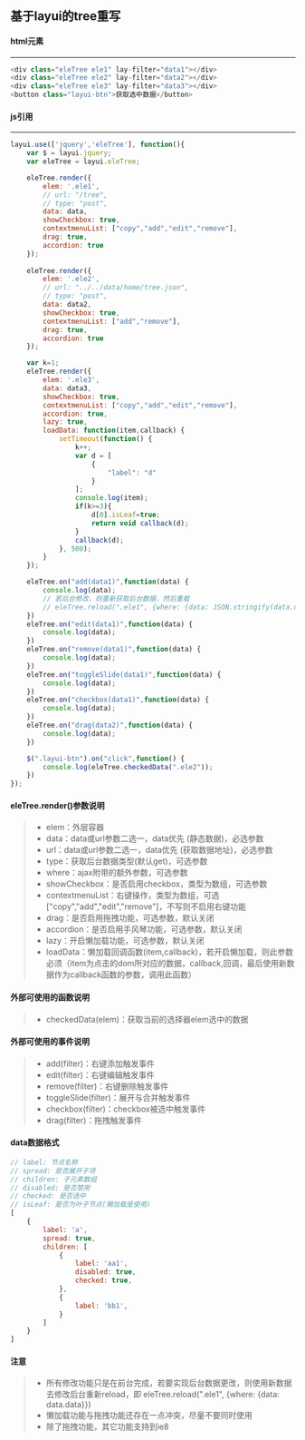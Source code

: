 ## 基于layui的tree重写

#### **html元素**
-----------------
```javascript
<div class="eleTree ele1" lay-filter="data1"></div>
<div class="eleTree ele2" lay-filter="data2"></div>
<div class="eleTree ele3" lay-filter="data3"></div>
<button class="layui-btn">获取选中数据</button>
```

#### **js引用**
-----------------
```javascript
layui.use(['jquery','eleTree'], function(){
    var $ = layui.jquery;
    var eleTree = layui.eleTree;

    eleTree.render({
        elem: '.ele1',
        // url: "/tree",
        // type: "post",
        data: data,
        showCheckbox: true,
        contextmenuList: ["copy","add","edit","remove"],
        drag: true,
        accordion: true
    });
    
    eleTree.render({
        elem: '.ele2',
        // url: "../../data/home/tree.json",
        // type: "post",
        data: data2,
        showCheckbox: true,
        contextmenuList: ["add","remove"],
        drag: true,
        accordion: true
    });

    var k=1;
    eleTree.render({
        elem: '.ele3',
        data: data3,
        showCheckbox: true,
        contextmenuList: ["copy","add","edit","remove"],
        accordion: true,
        lazy: true,
        loadData: function(item,callback) {
            setTimeout(function() {
                k++;
                var d = [
                    {
                        "label": "d"
                    }
                ];
                console.log(item);
                if(k>=3){
                    d[0].isLeaf=true;
                    return void callback(d);
                }
                callback(d);
            }, 500);
        }
    });

    eleTree.on("add(data1)",function(data) {
        console.log(data);
        // 若后台修改，则重新获取后台数据，然后重载
        // eleTree.reload(".ele1", {where: {data: JSON.stringify(data.data)}})
    })
    eleTree.on("edit(data1)",function(data) {
        console.log(data);
    })
    eleTree.on("remove(data1)",function(data) {
        console.log(data);
    })
    eleTree.on("toggleSlide(data1)",function(data) {
        console.log(data);
    })
    eleTree.on("checkbox(data1)",function(data) {
        console.log(data);
    })
    eleTree.on("drag(data2)",function(data) {
        console.log(data);
    })

    $(".layui-btn").on("click",function() {
        console.log(eleTree.checkedData(".ele2"));
    })
});
```

#### **eleTree.render()参数说明**
> + elem：外层容器
> + data：data或url参数二选一，data优先 (静态数据)，必选参数
> + url：data或url参数二选一，data优先 (获取数据地址)，必选参数
> + type：获取后台数据类型(默认get)，可选参数
> + where：ajax附带的额外参数，可选参数
> + showCheckbox：是否启用checkbox，类型为数组，可选参数
> + contextmenuList：右键操作，类型为数组，可选["copy","add","edit","remove"]，不写则不启用右键功能
> + drag：是否启用拖拽功能，可选参数，默认关闭
> + accordion：是否启用手风琴功能，可选参数，默认关闭
> + lazy：开启懒加载功能，可选参数，默认关闭
> + loadData：懒加载回调函数(item,callback)，若开启懒加载，则此参数必须（item为点击的dom所对应的数据，callback,回调，最后使用新数据作为callback函数的参数，调用此函数）
    

#### **外部可使用的函数说明**
> + checkedData(elem)：获取当前的选择器elem选中的数据


#### **外部可使用的事件说明**
> + add(filter)：右键添加触发事件
> + edit(filter)：右键编辑触发事件
> + remove(filter)：右键删除触发事件
> + toggleSlide(filter)：展开与合并触发事件
> + checkbox(filter)：checkbox被选中触发事件
> + drag(filter)：拖拽触发事件


#### **data数据格式**
```javascript
// label: 节点名称
// spread: 是否展开子项
// children: 子元素数组
// disabled: 是否禁用
// checked: 是否选中
// isLeaf: 是否为叶子节点(懒加载是使用)
[
    {
        label: 'a',
        spread: true,
        children: [
            {
                label: 'aa1',
                disabled: true,
                checked: true,
            },
            {
                label: 'bb1',
            }
        ]
    }
]

```


#### **注意**
> + 所有修改功能只是在前台完成，若要实现后台数据更改，则使用新数据去修改后台重新reload，即 eleTree.reload(".ele1", {where: {data: data.data}})
> + 懒加载功能与拖拽功能还存在一点冲突，尽量不要同时使用
> + 除了拖拽功能，其它功能支持到ie8

